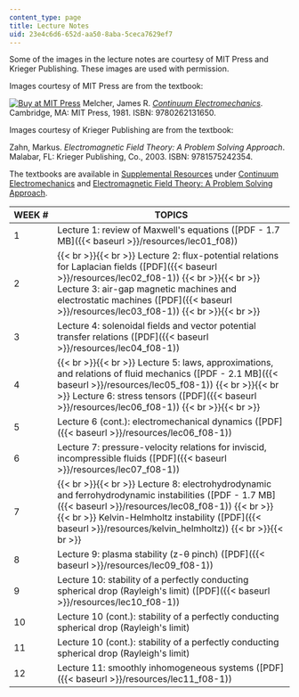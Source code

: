 ```yaml
---
content_type: page
title: Lecture Notes
uid: 23e4c6d6-652d-aa50-8aba-5ceca7629ef7
---
```


Some of the images in the lecture notes are courtesy of MIT Press and Krieger Publishing. These images are used with permission.

Images courtesy of MIT Press are from the textbook:

[![Buy at MIT Press](/images/mp_logo.gif)](https://mitpress.mit.edu/9780262131650) Melcher, James R. [_Continuum Electromechanics_](https://mitpress.mit.edu/9780262131650). Cambridge, MA: MIT Press, 1981. ISBN: 9780262131650.

Images courtesy of Krieger Publishing are from the textbook:

Zahn, Markus. _Electromagnetic Field Theory: A Problem Solving Approach_. Malabar, FL: Krieger Publishing, Co., 2003. ISBN: 9781575242354.

The textbooks are available in [Supplemental Resources](/resources) under [Continuum Electromechanics](/resources/res-6-001-continuum-electromechanics-spring-2009/index.htm) and [Electromagnetic Field Theory: A Problem Solving Approach](/resources/res-6-002-electromagnetic-field-theory-a-problem-solving-approach-spring-2008/index.htm).

| WEEK # | TOPICS |
| --- | --- |
| 1 | Lecture 1: review of Maxwell's equations ([PDF - 1.7 MB]({{< baseurl >}}/resources/lec01_f08)) |
| 2 |  {{< br >}}{{< br >}} Lecture 2: flux-potential relations for Laplacian fields ([PDF]({{< baseurl >}}/resources/lec02_f08-1)) {{< br >}}{{< br >}} Lecture 3: air-gap magnetic machines and electrostatic machines ([PDF]({{< baseurl >}}/resources/lec03_f08-1)) {{< br >}}{{< br >}}  |
| 3 | Lecture 4: solenoidal fields and vector potential transfer relations ([PDF]({{< baseurl >}}/resources/lec04_f08-1)) |
| 4 |  {{< br >}}{{< br >}} Lecture 5: laws, approximations, and relations of fluid mechanics ([PDF - 2.1 MB]({{< baseurl >}}/resources/lec05_f08-1)) {{< br >}}{{< br >}} Lecture 6: stress tensors ([PDF]({{< baseurl >}}/resources/lec06_f08-1)) {{< br >}}{{< br >}}  |
| 5 | Lecture 6 (cont.): electromechanical dynamics ([PDF]({{< baseurl >}}/resources/lec06_f08-1)) |
| 6 | Lecture 7: pressure-velocity relations for inviscid, incompressible fluids ([PDF]({{< baseurl >}}/resources/lec07_f08-1)) |
| 7 |  {{< br >}}{{< br >}} Lecture 8: electrohydrodynamic and ferrohydrodynamic instabilities ([PDF - 1.7 MB]({{< baseurl >}}/resources/lec08_f08-1)) {{< br >}}{{< br >}} Kelvin-Helmholtz instability ([PDF]({{< baseurl >}}/resources/kelvin_helmholtz)) {{< br >}}{{< br >}}  |
| 8 | Lecture 9: plasma stability (z-θ pinch) ([PDF]({{< baseurl >}}/resources/lec09_f08-1)) |
| 9 | Lecture 10: stability of a perfectly conducting spherical drop (Rayleigh's limit) ([PDF]({{< baseurl >}}/resources/lec10_f08-1)) |
| 10 | Lecture 10 (cont.): stability of a perfectly conducting spherical drop (Rayleigh's limit) |
| 11 | Lecture 10 (cont.): stability of a perfectly conducting spherical drop (Rayleigh's limit) |
| 12 | Lecture 11: smoothly inhomogeneous systems ([PDF]({{< baseurl >}}/resources/lec11_f08-1))
